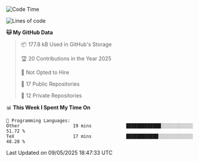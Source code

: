 <!--START_SECTION:waka-->
![Code Time](http://img.shields.io/badge/Code%20Time-1%2C111%20hrs%202%20mins-blue)

![Lines of code](https://img.shields.io/badge/From%20Hello%20World%20I%27ve%20Written-224.9%20thousand%20lines%20of%20code-blue)

**🐱 My GitHub Data** 

> 📦 177.8 kB Used in GitHub's Storage 
 > 
> 🏆 20 Contributions in the Year 2025
 > 
> 🚫 Not Opted to Hire
 > 
> 📜 17 Public Repositories 
 > 
> 🔑 12 Private Repositories 
 > 
📊 **This Week I Spent My Time On** 

```text
💬 Programming Languages: 
Other                    19 mins             █████████████░░░░░░░░░░░░   51.72 % 
TeX                      17 mins             ████████████░░░░░░░░░░░░░   48.28 % 
```


 Last Updated on 09/05/2025 18:47:33 UTC
<!--END_SECTION:waka-->
